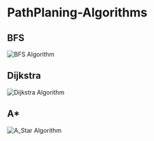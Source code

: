 # PathPlaning-Algorithms
## BFS
![BFS Algorithm](https://github.com/FaNtic1337/PathPlaning-Algorithms/blob/d16290fc00b7aff61fbcebb39d1ec1985793bd84/Gifs/BFS.gif)
## Dijkstra
![Dijkstra Algorithm](https://github.com/FaNtic1337/PathPlaning-Algorithms/blob/d16290fc00b7aff61fbcebb39d1ec1985793bd84/Gifs/Dijkstra.gif)
## A*
![A_Star Algorithm](https://github.com/FaNtic1337/PathPlaning-Algorithms/blob/9a822911cf4a7510c5d1c4ef93499cc00aff8a9e/Gifs/A_Star.gif)
